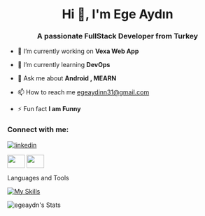 
<h1 align="center">Hi 👋, I'm Ege Aydın</h1>
<h3 align="center">A passionate FullStack Developer from Turkey</h3>



- 🔭 I’m currently working on **Vexa Web App**

- 🌱 I’m currently learning **DevOps**

- 💬 Ask me about **Android , MEARN**

- 📫 How to reach me egeaydinn31@gmail.com 

- ⚡ Fun fact **I am Funny**

<h3 align="left">Connect with me:</h3>

[![linkedin](https://img.shields.io/badge/LinkedIn-0077B5?style=for-the-badge&logo=linkedin&logoColor=white)](https://www.linkedin.com/in/ege-ayd%C4%B1n-156704317/)
<p align="left">
<a href="https://twitter.com/EgeAydn75" target="blank"><img align="center" src="https://raw.githubusercontent.com/rahuldkjain/github-profile-readme-generator/master/src/images/icons/Social/twitter.svg"  height="30" width="40" /></a>
<a href="https://www.instagram.com/egeaydnn7/" target="blank"><img align="center" src="https://raw.githubusercontent.com/rahuldkjain/github-profile-readme-generator/master/src/images/icons/Social/instagram.svg"  height="30" width="40" /></a>
</p>

Languages and Tools

[![My Skills](https://skillicons.dev/icons?i=js,html,css,bootstrap,dotnet,git,github,vite,vscode,nodejs,react,cs,js,mysql,nextjs,npm,php,replit,stackoverflow)](https://skillicons.dev)

![egeaydn's Stats](https://github-readme-stats.vercel.app/api?username=egeaydn&theme=react&show_icons=true&hide_border=true&count_private=true)



